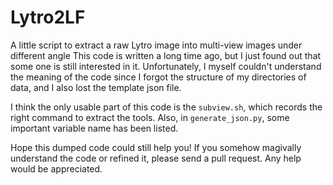 # Lytro2LF

A little script to extract a raw Lytro image into multi-view images under different angle
This code is written a long time ago, but I just found out that some one is still interested in it.
Unfortunately, I myself couldn't understand the meaning of the code since I forgot the structure of my directories of data, and I also lost the template json file.

I think the only usable part of this code is the `subview.sh`, which records the right command to extract the tools.
Also, in `generate_json.py`, some important variable name has been listed.

Hope this dumped code could still help you! If you somehow magivally understand the code or refined it, please send a pull request. Any help would be appreciated.
